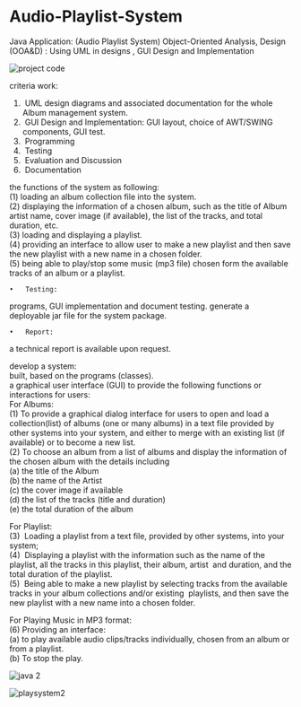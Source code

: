 # Audio-Playlist-System



Java Application:
(Audio Playlist System) 
Object-Oriented Analysis, Design (OOA&D) : 
Using UML in designs , GUI Design and Implementation 



![project code](https://user-images.githubusercontent.com/45584320/235327071-d9182754-3c01-41ca-8c78-736f047a14dd.png)


criteria work:  
1)  UML design diagrams and associated documentation for the whole Album management system.  
2)  GUI Design and Implementation:
GUI layout, choice of AWT/SWING components, GUI test.
3)  Programming
4)  Testing
5)  Evaluation and Discussion
6)  Documentation

 the functions of the system as following: <br> 
(1) loading an album collection file into the system. <br>
(2) displaying the information of a chosen album, such as the title of Album artist name, cover image (if available), the list of the tracks, and total duration, etc. <br> 
(3) loading and displaying a playlist. <br>
(4) providing an interface to allow user to make a new playlist and then save the new playlist with a new name in a chosen folder. <br>
(5) being able to play/stop some music (mp3 file) chosen form the available tracks of an album or a playlist. 

	•	Testing: 
 programs, GUI implementation and document testing. 
 generate a deployable jar file for the system package. 

	•	Report:
 a technical report is available upon request.


develop a system:  <br>
built, based on the programs (classes). <br>
 a graphical user interface (GUI) to provide the following functions or interactions for users:  <br>
For Albums:  <br>
(1) To provide a graphical dialog interface for users to open and load a collection(list) of albums (one or many albums) in a text file provided by other systems into your system, and either to merge with an existing list (if available) or to become a new list. <br>
(2) To choose an album from a list of albums and display the information of the chosen album with the details including  <br>
(a) the title of the Album  <br>
(b) the name of the Artist  <br>
(c) the cover image if available  <br>
(d) the list of the tracks (title and duration)   <br>
(e) the total duration of the album  <br>

For Playlist:  <br>
(3)  Loading a playlist from a text file, provided by other systems, into your system;    <br>
(4)  Displaying a playlist with the information such as the name of the playlist, all the tracks in this playlist, their album, artist  and duration, and the total duration of the playlist.    <br>
(5)  Being able to make a new playlist by selecting tracks from the available tracks in your album collections and/or existing  playlists, and then save the new playlist with a new name into a chosen folder.  <br>

For Playing Music in MP3 format:   <br>
(6) Providing an interface:  <br>
   (a) to play available audio clips/tracks individually, chosen from an album or from a playlist.  <br>
   (b) To stop the play.  <br>


![java 2](https://user-images.githubusercontent.com/45584320/235327108-89add1a1-6a19-484a-a096-2a9b915d0812.png)






![playsystem2](https://user-images.githubusercontent.com/45584320/235327254-abeef078-6af5-4ce1-b466-e191d47c6611.png)
